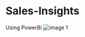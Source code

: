 # Sales-Insights
Using PowerBi
![image 1](https://github.com/Rahul-m-10/Sales_Insights/assets/130243012/2826e4fa-1ee1-436e-af2e-7df7aab02523)
